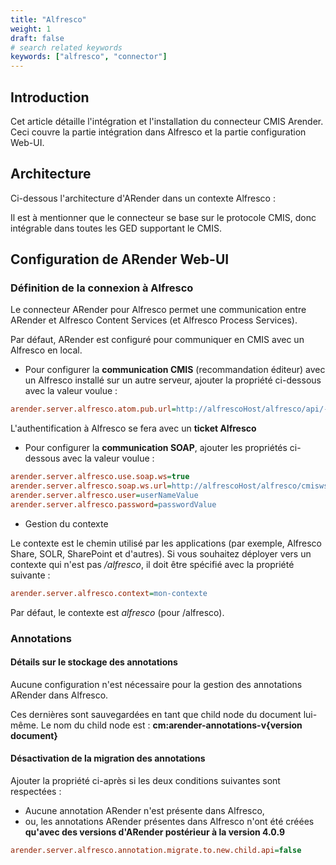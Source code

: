 ```yaml
---
title: "Alfresco"
weight: 1
draft: false
# search related keywords
keywords: ["alfresco", "connector"]
---
```


## Introduction

Cet article détaille l'intégration et l'installation du connecteur CMIS
Arender. Ceci couvre la partie intégration dans Alfresco et la partie
configuration Web-UI.


## Architecture

Ci-dessous l'architecture d'ARender dans un contexte Alfresco :


Il est à mentionner que le connecteur se base sur le protocole CMIS,
donc intégrable dans toutes les GED supportant le
CMIS.

## Configuration de ARender Web-UI

### Définition de la connexion à Alfresco

Le connecteur ARender pour Alfresco permet une communication entre ARender et Alfresco Content Services (et Alfresco Process Services).

Par défaut, ARender est configuré pour communiquer en CMIS avec un Alfresco en local.

* Pour configurer la **communication CMIS** (recommandation éditeur) avec un Alfresco installé sur un autre serveur, ajouter la propriété ci-dessous avec la valeur voulue :


```cfg
arender.server.alfresco.atom.pub.url=http://alfrescoHost/alfresco/api/-default-/cmis/versions/1.1/atom
```

L'authentification à Alfresco se fera avec un **ticket Alfresco**

* Pour configurer la **communication SOAP**, ajouter les propriétés ci-dessous avec la valeur voulue :


```cfg
arender.server.alfresco.use.soap.ws=true
arender.server.alfresco.soap.ws.url=http://alfrescoHost/alfresco/cmisws/cmis?wsdl
arender.server.alfresco.user=userNameValue
arender.server.alfresco.password=passwordValue
```

*  Gestion du contexte

Le contexte est le chemin utilisé par les applications (par exemple, Alfresco Share, SOLR, SharePoint et d'autres).
Si vous souhaitez déployer vers un contexte qui n'est pas */alfresco*, il doit être spécifié avec la propriété suivante :

```cfg
arender.server.alfresco.context=mon-contexte
```

Par défaut, le contexte est *alfresco* (pour /alfresco).


### Annotations

#### Détails sur le stockage des annotations

Aucune configuration n'est nécessaire pour la gestion des annotations ARender dans Alfresco.

Ces dernières sont sauvegardées en tant que child node du document lui-même. Le nom du child node est : **cm:arender-annotations-v{version document}**


#### Désactivation de la migration des annotations

Ajouter la propriété ci-après si les deux conditions suivantes sont respectées :
* Aucune annotation ARender n'est présente dans Alfresco,
* ou, les annotations ARender présentes dans Alfresco n'ont été créées **qu'avec des versions d'ARender postérieur à la version 4.0.9**


```cfg
arender.server.alfresco.annotation.migrate.to.new.child.api=false
```
